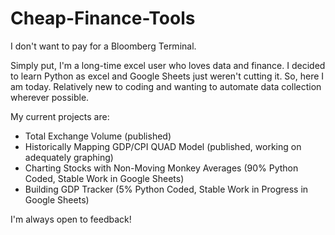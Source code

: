 # Cheap-Finance-Tools
I don't want to pay for a Bloomberg Terminal.

Simply put, I'm a long-time excel user who loves data and finance. 
I decided to learn Python as excel and Google Sheets just weren't cutting it.
So, here I am today. Relatively new to coding and wanting to automate data collection wherever possible.

My current projects are:
  - Total Exchange Volume (published)
  - Historically Mapping GDP/CPI QUAD Model (published, working on adequately graphing)
  - Charting Stocks with Non-Moving Monkey Averages (90% Python Coded, Stable Work in Google Sheets)
  - Building GDP Tracker (5% Python Coded, Stable Work in Progress in Google Sheets)

I'm always open to feedback!
